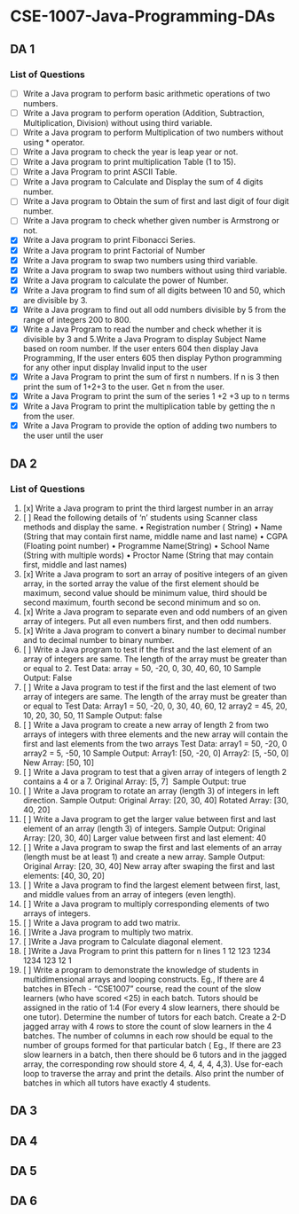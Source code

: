 # CSE-1007-Java-Programming-DAs

## DA 1
  ### List of Questions
  - [ ] Write a Java program to perform basic arithmetic operations of two numbers.
  - [ ] Write a Java program to perform operation (Addition, Subtraction, Multiplication, Division) without using third variable.
  - [ ] Write a Java program to perform Multiplication of two numbers without using \* operator.
  - [ ] Write a Java program to check the year is leap year or not.
  - [ ] Write a Java program to print multiplication Table (1 to 15).
  - [ ] Write a Java Program to print ASCII Table.
  - [ ] Write a Java program to Calculate and Display the sum of 4 digits number.
  - [ ] Write a Java program to Obtain the sum of first and last digit of four digit number.
  - [ ] Write a Java program to check whether given number is Armstrong or not.
  - [x] Write a Java program to print Fibonacci Series.
  - [x] Write a Java program to print Factorial of Number
  - [x] Write a Java program to swap two numbers using third variable.
  - [x] Write a Java program to swap two numbers without using third variable.
  - [x] Write a Java program to calculate the power of Number.
  - [x] Write a Java program to find sum of all digits between 10 and 50, which are divisible by 3.
  - [x] Write a Java program to find out all odd numbers divisible by 5 from the range of integers 200 to 800.
  - [x] Write a Java Program to read the number and check whether it is divisible by 3 and 5.Write a Java Program to display Subject Name based on room number. If the user enters 604 then display Java Programming, If the user enters 605 then display Python programming for any other input display Invalid input to the user
  - [x] Write a Java Program to print the sum of first n numbers. If n is 3 then print the sum of 1+2+3 to the user. Get n from the user.
  - [x] Write a Java Program to print the sum of the series 1 +2 +3 up to n terms
  - [x] Write a Java Program to print the multiplication table by getting the n from the user.
  - [x] Write a Java Program to provide the option of adding two numbers to the user until the user

## DA 2
  ### List of Questions
  1. [x] Write a Java program to print the third largest number in an array
  2. [ ] Read the following details of ‘n’ students using Scanner class methods and display the same.
         • Registration number ( String)
         • Name (String that may contain first name, middle name and last name)
         • CGPA (Floating point number)
         • Programme Name(String)
         • School Name (String with multiple words)
         • Proctor Name (String that may contain first, middle and last names)
  3. [x] Write a Java program to sort an array of positive integers of an given array, in the sorted array the value of the first element should be maximum, second value should be minimum value, third should be second maximum, fourth second be second minimum and so on.
  4. [x] Write a Java program to separate even and odd numbers of an given array of integers. Put all even numbers first, and then odd numbers.
5. [x] Write a Java program to convert a binary number to decimal number and to decimal number to binary number.
6. [ ] Write a Java program to test if the first and the last element of an array of integers are same. The length of the array must be greater than or equal to 2.
       Test Data:
       array = 50, -20, 0, 30, 40, 60, 10
       Sample Output: False
  7. [ ] Write a Java program to test if the first and the last element of two array of integers are same. The length of the array must be greater than or equal to Test Data: Array1 = 50, -20, 0, 30, 40, 60, 12 array2 = 45, 20, 10, 20, 30, 50, 11 Sample Output: false
  8. [ ] Write a Java program to create a new array of length 2 from two arrays of integers with three elements and the new array will contain the first and last elements from the two arrays Test Data: array1 = 50, -20, 0 array2 = 5, -50, 10 Sample Output: Array1: [50, -20, 0] Array2: [5, -50, 0] New Array: [50, 10]
  9. [ ] Write a Java program to test that a given array of integers of length 2 contains a 4 or a 7. Original Array: [5, 7]  Sample Output: true
  10. [ ] Write a Java program to rotate an array (length 3) of integers in left direction. Sample Output: Original Array: [20, 30, 40] Rotated Array: [30, 40, 20]
  11. [ ] Write a Java program to get the larger value between first and last element of an array (length 3) of integers. Sample Output: Original Array: [20, 30, 40] Larger value between first and last element: 40
  12. [ ] Write a Java program to swap the first and last elements of an array (length must be at least 1) and create a new array. Sample Output: Original Array: [20, 30, 40] New array after swaping the first and last elements: [40, 30, 20]
  13. [ ] Write a Java program to find the largest element between first, last, and middle values from an array of integers (even length).
  14. [ ] Write a Java program to multiply corresponding elements of two arrays of integers.
  15. [ ] Write a Java program to add two matrix.
  16. [ ]Write a Java program to multiply two matrix.
  17. [ ]Write a Java program to Calculate diagonal element.
  18. [ ]Write a Java Program to print this pattern for n lines
      1
      12
      123
      1234
      1234
      123
      12
      1
  19. [ ] Write a program to demonstrate the knowledge of students in multidimensional arrays and looping constructs. Eg., If there are 4 batches in BTech - “CSE1007” course, read the count of the slow learners (who have scored <25) in each batch. Tutors should be assigned in the ratio of 1:4 (For every 4 slow learners, there should be one tutor). Determine the number of tutors for each batch. Create a 2-D jagged array with 4 rows to store the count of slow learners in the 4 batches. The number of columns in each row should be equal to the number of groups formed for that particular batch ( Eg., If there are 23 slow learners in a batch, then there should be 6 tutors and in the jagged array, the corresponding row should store 4, 4, 4, 4, 4,3). Use for-each loop to traverse the array and print the details. Also print the number of batches in which all tutors have exactly 4 students.

## DA 3
## DA 4
## DA 5
## DA 6
